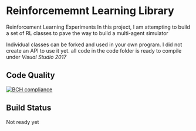 # Reinforcememnt Learning Library
Reinforcement Learning Experiments 
In this project, I am attempting to build a set of RL classes to pave the way to build a multi-agent simulator 

Individual classes can be forked and used in your own program. I did not create an API to use it yet.
all code in the code folder is ready to compile under _Visual Studio 2017_

## Code Quality 
[![BCH compliance](https://bettercodehub.com/edge/badge/aawadall/Reinforcement-Learning?branch=master)](https://bettercodehub.com/)
## Build Status 
Not ready yet
